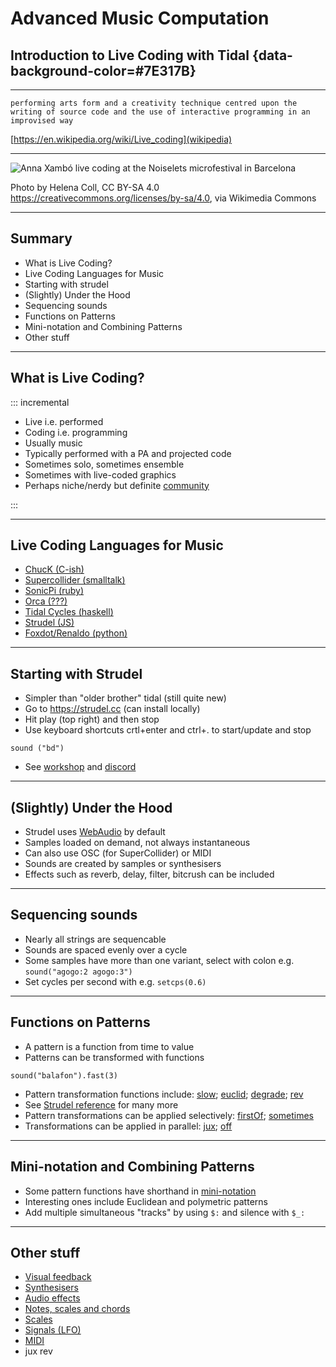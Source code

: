 # Advanced Music Computation
## Introduction to Live Coding with Tidal {data-background-color=#7E317B}

---

`performing arts form and a creativity technique centred upon the writing of source code and the use of interactive programming in an improvised way`

[https://en.wikipedia.org/wiki/Live_coding](wikipedia)

---


![Anna Xambó live coding at the Noiselets microfestival in Barcelona](https://upload.wikimedia.org/wikipedia/commons/0/07/Anna_Xamb%C3%B3_live_coding_at_the_Noiselets_microfestival_in_Barcelona.jpg)

Photo by Helena Coll, CC BY-SA 4.0 <https://creativecommons.org/licenses/by-sa/4.0>, via Wikimedia Commons

---

## Summary

- What is Live Coding?
- Live Coding Languages for Music
- Starting with strudel
- (Slightly) Under the Hood
- Sequencing sounds
- Functions on Patterns
- Mini-notation and Combining Patterns
- Other stuff

---

## What is Live Coding?

::: incremental

- Live i.e. performed
- Coding i.e. programming
- Usually music
- Typically performed with a PA and projected code
- Sometimes solo, sometimes ensemble
- Sometimes with live-coded graphics
- Perhaps niche/nerdy but definite [community](https://blog.toplap.org/)

:::

---

## Live Coding Languages for Music

- [ChucK (C-ish)](http://chuck.cs.princeton.edu/)
- [Supercollider (smalltalk)](https://supercollider.github.io/)
- [SonicPi (ruby)](https://sonic-pi.net/)
- [Orca (???)](https://100r.co/site/orca.html)
- [Tidal Cycles (haskell)](https://tidalcycles.org/)
- [Strudel (JS)](https://strudel.cc/)
- [Foxdot/Renaldo (python)](https://github.com/e-lie/renardo)

---

## Starting with Strudel

- Simpler than "older brother" tidal (still quite new)
- Go to <https://strudel.cc> (can install locally)
- Hit play (top right) and then stop
- Use keyboard shortcuts crtl+enter and ctrl+. to start/update and stop

```sound ("bd")```

- See [workshop](https://strudel.cc/workshop/getting-started/) and [discord](https://discord.com/invite/HGEdXmRkzT)

---

## (Slightly) Under the Hood

- Strudel uses [WebAudio](https://developer.mozilla.org/en-US/docs/Web/API/Web_Audio_API) by default
- Samples loaded on demand, not always instantaneous
- Can also use OSC (for SuperCollider) or MIDI 
- Sounds are created by samples or synthesisers
- Effects such as reverb, delay, filter, bitcrush can be included

---

## Sequencing sounds

- Nearly all strings are sequencable
- Sounds are spaced evenly over a cycle
- Some samples have more than one variant, select with colon e.g. `sound("agogo:2 agogo:3")`
- Set cycles per second with e.g. `setcps(0.6)`

---

## Functions on Patterns

- A pattern is a function from time to value
- Patterns can be transformed with functions

```sound("balafon").fast(3)```

- Pattern transformation functions include: [slow](https://strudel.cc/learn/time-modifiers/#slow); [euclid](https://strudel.cc/learn/time-modifiers/#euclid); [degrade](https://strudel.cc/learn/random-modifiers/#degrade); [rev](https://strudel.cc/learn/time-modifiers/#rev)
- See [Strudel reference](https://strudel.cc/functions/intro/) for many more
- Pattern transformations can be applied selectively: [firstOf](https://strudel.cc/learn/conditional-modifiers/#firstof); [sometimes](https://strudel.cc/learn/random-modifiers/#sometimes)
- Transformations can be applied in parallel: [jux](https://strudel.cc/learn/effects/#jux); [off](https://strudel.cc/learn/accumulation/#off)


---

## Mini-notation and Combining Patterns

- Some pattern functions have shorthand in [mini-notation](https://strudel.cc/learn/mini-notation/)
- Interesting ones include Euclidean and polymetric patterns
- Add multiple simultaneous "tracks" by using `$:` and silence with `$_:`


---

## Other stuff

- [Visual feedback](https://strudel.cc/learn/visual-feedback/)
- [Synthesisers](https://strudel.cc/learn/synths/)
- [Audio effects](https://tidalcycles.org/docs/reference/audio_effects)
- [Notes, scales and chords](https://strudel.cc/learn/tonal/)
- [Scales](https://tidalcycles.org/docs/reference/harmony_melody)
- [Signals (LFO)](https://strudel.cc/learn/signals/)
- [MIDI](https://strudel.cc/learn/input-output/)
- jux rev
